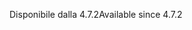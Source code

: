 <span data-ttu-id="538b4-101">Disponibile dalla 4.7.2</span><span class="sxs-lookup"><span data-stu-id="538b4-101">Available since 4.7.2</span></span>